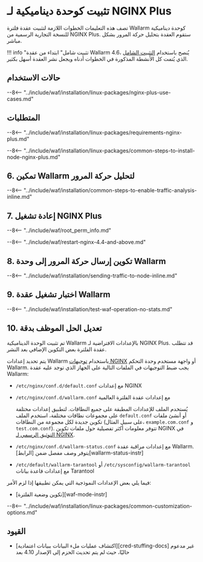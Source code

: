 [link-wallarm-health-check]:        ../../../../admin-en/uat-checklist-en.md

# تثبيت كوحدة ديناميكية لـ NGINX Plus

تصف هذه التعليمات الخطوات اللازمة لتثبيت عقدة فلترة Wallarm كوحدة ديناميكية للنسخة التجارية الرسمية من NGINX Plus. ستقوم العقدة بتحليل حركة المرور بشكل مباشر.

!!! info "تثبيت شامل"
    ابتداء من عقدة Wallarm 4.6، يُنصح باستخدام [التثبيت الشامل](../../../../installation/nginx/all-in-one.md) الذي يُتمت كل الأنشطة المذكورة في الخطوات أدناه ويجعل نشر العقدة أسهل بكثير.

## حالات الاستخدام

--8<-- "../include/waf/installation/linux-packages/nginx-plus-use-cases.md"

## المتطلبات

--8<-- "../include/waf/installation/linux-packages/requirements-nginx-plus.md"

--8<-- "../include/waf/installation/linux-packages/common-steps-to-install-node-nginx-plus.md"

## 6. تمكين Wallarm لتحليل حركة المرور

--8<-- "../include/waf/installation/common-steps-to-enable-traffic-analysis-inline.md"

## 7. إعادة تشغيل NGINX Plus

--8<-- "../include/waf/root_perm_info.md"

--8<-- "../include/waf/restart-nginx-4.4-and-above.md"

## 8. تكوين إرسال حركة المرور إلى وحدة Wallarm

--8<-- "../include/waf/installation/sending-traffic-to-node-inline.md"

## 9. اختبار تشغيل عقدة Wallarm

--8<-- "../include/waf/installation/test-waf-operation-no-stats.md"

## 10. تعديل الحل الموظف بدقة

تم تثبيت الوحدة الديناميكية Wallarm بالإعدادات الافتراضية لـ NGINX Plus. قد تتطلب عقدة الفلترة بعض التكوين الإضافي بعد النشر.

يتم تحديد إعدادات Wallarm باستخدام [توجيهات NGINX](../../../../admin-en/configure-parameters-en.md) أو واجهة مستخدم وحدة التحكم Wallarm. يجب ضبط التوجيهات في الملفات التالية على الجهاز الذي توجد عليه عقدة Wallarm:

* `/etc/nginx/conf.d/default.conf` مع إعدادات NGINX
* `/etc/nginx/conf.d/wallarm.conf` مع إعدادات عقدة الفلترة العالمية

    يُستخدم الملف للإعدادات المطبقة على جميع النطاقات. لتطبيق إعدادات مختلفة على مجموعات نطاقات مختلفة، استخدم الملف `default.conf` أو أنشئ ملفات تكوين جديدة لكل مجموعة من النطاقات (على سبيل المثال، `example.com.conf` و `test.com.conf`). تتوفر معلومات أكثر تفصيلية حول ملفات تكوين NGINX في [التوثيق الرسمي لـ NGINX](https://nginx.org/en/docs/beginners_guide.html).
* `/etc/nginx/conf.d/wallarm-status.conf` مع إعدادات مراقبة عقدة Wallarm. يتوفر وصف مفصل ضمن [الرابط][wallarm-status-instr]
* `/etc/default/wallarm-tarantool` أو `/etc/sysconfig/wallarm-tarantool` مع إعدادات قاعدة بيانات Tarantool

فيما يلي بعض الإعدادات النموذجية التي يمكن تطبيقها إذا لزم الأمر:

* [تكوين وضعية الفلترة][waf-mode-instr]

--8<-- "../include/waf/installation/linux-packages/common-customization-options.md"

## القيود

* [اكتشاف عمليات ملء البيانات ببيانات اعتمادية][cred-stuffing-docs] غير مدعوم حاليًا، حيث لم يتم تحديث الحزم إلى الإصدار 4.10 بعد